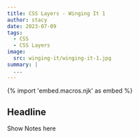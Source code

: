 ```yaml
---
title: CSS Layers - Winging It 1
author: stacy
date: 2023-07-09
tags:
  - CSS
  - CSS Layers
image:
  src: winging-it/winging-it-1.jpg
summary: |
  ...
---
```


{% import 'embed.macros.njk' as embed %}

## Headline

Show Notes here
